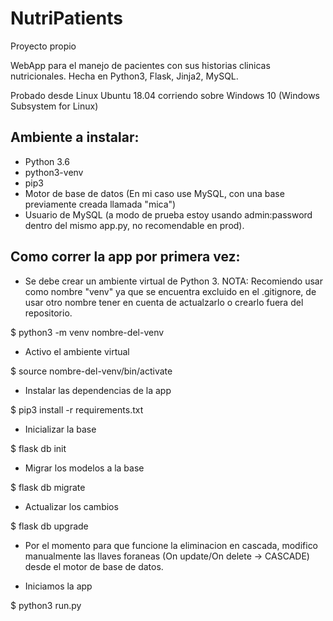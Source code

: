 # NutriPatients
Proyecto propio

WebApp para el manejo de pacientes con sus historias clinicas nutricionales. Hecha en Python3, Flask, Jinja2, MySQL.

Probado desde Linux Ubuntu 18.04 corriendo sobre Windows 10 (Windows Subsystem for Linux)

## Ambiente a instalar:
-   Python 3.6
-   python3-venv
-   pip3
-   Motor de base de datos (En mi caso use MySQL, con una base previamente creada llamada "mica")
-   Usuario de MySQL (a modo de prueba estoy usando admin:password dentro del mismo app.py, no recomendable en prod).

## Como correr la app por primera vez:
-   Se debe crear un ambiente virtual de Python 3. NOTA: Recomiendo usar como nombre "venv" ya que se encuentra excluido en el .gitignore, de usar otro nombre tener en cuenta de actualzarlo o crearlo fuera del repositorio.

$ python3 -m venv nombre-del-venv

-   Activo el ambiente virtual

$ source nombre-del-venv/bin/activate

-   Instalar las dependencias de la app

$ pip3 install -r requirements.txt

-   Inicializar la base

$ flask db init

-   Migrar los modelos a la base

$ flask db migrate

- Actualizar los cambios

$ flask db upgrade

- Por el momento para que funcione la eliminacion en cascada, modifico manualmente las llaves foraneas (On update/On delete -> CASCADE) desde el motor de base de datos.

- Iniciamos la app

$ python3 run.py
